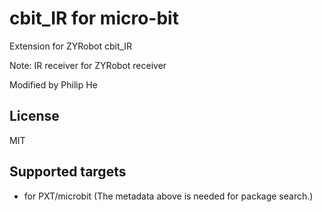  # cbit_IR for micro-bit

Extension for ZYRobot cbit_IR

Note: IR receiver for ZYRobot receiver

Modified by Philip He
## License

MIT

## Supported targets

* for PXT/microbit
(The metadata above is needed for package search.)
